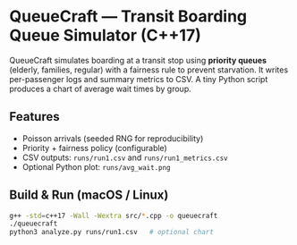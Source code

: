 # QueueCraft — Transit Boarding Queue Simulator (C++17)

QueueCraft simulates boarding at a transit stop using **priority queues** (elderly, families, regular) with a fairness rule to prevent starvation. It writes per-passenger logs and summary metrics to CSV. A tiny Python script produces a chart of average wait times by group.

## Features
- Poisson arrivals (seeded RNG for reproducibility)
- Priority + fairness policy (configurable)
- CSV outputs: `runs/run1.csv` and `runs/run1_metrics.csv`
- Optional Python plot: `runs/avg_wait.png`

## Build & Run (macOS / Linux)
```bash
g++ -std=c++17 -Wall -Wextra src/*.cpp -o queuecraft
./queuecraft
python3 analyze.py runs/run1.csv   # optional chart

